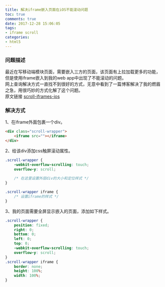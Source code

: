 ```yaml
---
title: 解决iframe嵌入页面在iOS不能滚动问题
toc: true
comments: true
date: 2017-12-28 15:06:05
tags: 
- iframe scroll
categories:
- html5
---
```

### 问题描述
最近在写移动端模块页面，需要嵌入三方的页面，该页面有上拉加载更多的功能，但是使用iframe嵌入到我的web app中出现了不能滚动的问题。    
网上查询解决方式一直找不到很好的方式，无意中看到了一篇博客解决了我的燃眉之急，用很巧妙的方式化解了这个问题。    
原文链接 [scroll-iframes-ios](https://davidwalsh.name/scroll-iframes-ios)

### 解决方式
1、在iframe外面包裹一个div。
```html
<div class="scroll-wrapper">
	<iframe src=""></iframe>
</div>
```
2、给该div添加css触屏滚动属性。
```css
.scroll-wrapper {
	-webkit-overflow-scrolling: touch;
  	overflow-y: scroll;
    
	/* 在这里设置外层div的大小和定位样式 */
}

.scroll-wrapper iframe {
	/* 设置iframe的样式 */
}
```
3、我的页面需要全屏显示嵌入的页面，添加如下样式。
```css
.scroll-wrapper {
    position: fixed;
    right: 0;
    bottom: 0;
    left: 0;
    top: 0;
    -webkit-overflow-scrolling: touch;
    overflow-y: scroll;
}
.scroll-wrapper iframe {
    border: none;
    height: 100%;
    width: 100%;
}
```
